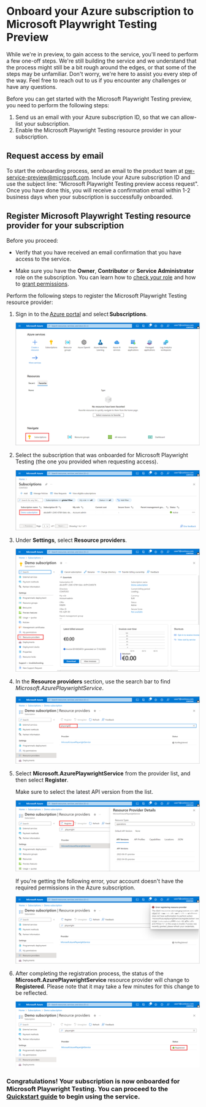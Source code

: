 # Onboard your Azure subscription to Microsoft Playwright Testing Preview

While we're in preview, to gain access to the service, you'll need to perform a few one-off steps. We're still building the service and we understand that the process might still be a bit rough around the edges, or that some of the steps may be unfamiliar. Don't worry, we're here to assist you every step of the way. Feel free to reach out to us if you encounter any challenges or have any questions.

Before you can get started with the Microsoft Playwright Testing preview, you need to perform the following steps:

1. Send us an email with your Azure subscription ID, so that we can allow-list your subscription.
1. Enable the Microsoft Playwright Testing resource provider in your subscription.

## Request access by email

To start the onboarding process, send an email to the product team at [pw-service-preview@microsoft.com](mailto:pw-service-preview@microsoft.com?subject=Microsoft%20Playwright%20Testing%20preview%20access%20request&body=Subscriptionid=<insert%20your%20subscription%20id>). Include your Azure subscription ID and use the subject line: "Microsoft Playwright Testing preview access request". Once you have done this, you will receive a confirmation email within 1-2 business days when your subscription is successfully onboarded. 

## Register Microsoft Playwright Testing resource provider for your subscription

Before you proceed:

- Verify that you have received an email confirmation that you have access to the service.

- Make sure you have the **Owner**, **Contributor** or **Service Administrator** role on the subscription. You can learn how to [check your role](https://learn.microsoft.com/en-us/azure/role-based-access-control/check-access) and how to [grant permissions](https://learn.microsoft.com/en-us/azure/role-based-access-control/quickstart-assign-role-user-portal).

Perform the following steps to register the Microsoft Playwright Testing resource provider:

1. Sign in to the [Azure portal](https://portal.azure.com) and select **Subscriptions**.  

    ![screenshot for how to select subscription](./media/onboarding-subscription/select-subscription.png)

1. Select the subscription that was onboarded for Microsoft Playwright Testing (the one you provided when requesting access).

    ![Screenshot to show how to select subscription](./media/onboarding-subscription/open-subscription.png)

1. Under **Settings**, select **Resource providers**.

    ![screenshot to show selection of Resource provider](./media/onboarding-subscription/slect-resource-providers.png)

1. In the **Resource providers** section, use the search bar to find *Microsoft.AzurePlaywrightService*.

    ![Screenshor for resource provider search](./media/onboarding-subscription/search-resource-provider.png)

1. Select **Microsoft.AzurePlaywrightService** from the provider list, and then select **Register**.

    Make sure to select the latest API version from the list.

    ![Screenshot for resource provider registration](./media/onboarding-subscription/select-register.png)

    If you're getting the following error, your account doesn't have the required permissions in the Azure subscription.

    ![Screenshot for error if user does not have permissions to perform resource provider registration](./media/onboarding-subscription/registration-error.png)

1. After completing the registration process, the status of the **Microsoft.AzurePlaywrightService** resource provider will change to **Registered**. Please note that it may take a few minutes for this change to be reflected.

    ![Screenshot for successful registration](./media/onboarding-subscription/resource-provider-registered.png)

### Congratulations! Your subscription is now onboarded for Microsoft Playwright Testing. You can proceed to the [Quickstart guide](./quickstart.md) to begin using the service.
